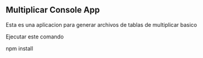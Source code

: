 ## Multiplicar Console App

Esta es una aplicacion para generar archivos de tablas de multiplicar basico

Ejecutar este comando

npm install